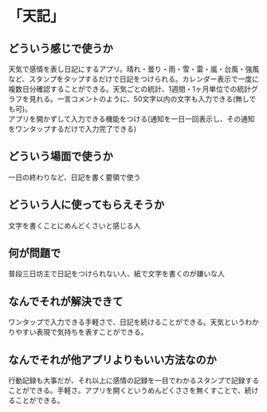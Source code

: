 # 「天記」

## どういう感じで使うか
天気で感情を表し日記にするアプリ。晴れ・曇り・雨・雪・雷・嵐・台風・強風など、スタンプをタップするだけで日記をつけられる。カレンダー表示で一度に複数日分確認することができる。天気ごとの統計、1週間・1ヶ月単位での統計グラフを見れる。一言コメントのように、50文字以内の文字も入力できる(無しでも可)。  
アプリを開かずして入力できる機能をつける(通知を一日一回表示し、その通知をワンタップするだけで入力完了できる)

## どういう場面で使うか
一日の終わりなど、日記を書く要領で使う

## どういう人に使ってもらえそうか
文字を書くことにめんどくさいと感じる人

## 何が問題で
普段三日坊主で日記をつけられない人、紙で文字を書くのが嫌いな人

## なんでそれが解決できて
ワンタップで入力できる手軽さで、日記を続けることができる。天気というわかりやすい表現で気持ちを表すことができる。

## なんでそれが他アプリよりもいい方法なのか
行動記録も大事だが、それ以上に感情の記録を一目でわかるスタンプで記録することができる。手軽さ。アプリを開くというめんどくささを無くすことで、続けることができる。